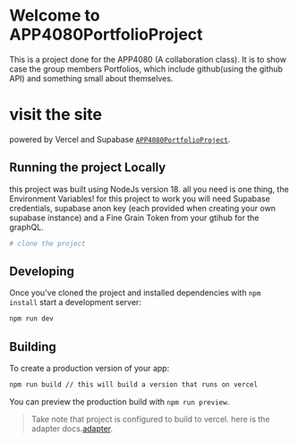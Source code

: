 # Welcome to APP4080PortfolioProject
This is a project done for the APP4080 (A collaboration class).
It is to show case the group members Portfolios, which include github(using the github API) and something small about themselves.
# visit the site
powered by Vercel and Supabase [`APP4080PortfolioProject`](https://app4080project.vercel.app/).

## Running the project Locally
this project was built using NodeJs version 18.
all you need is one thing, the Environment Variables!
for this project to work you will need Supabase credentials, supabase anon key (each provided when creating your own supabase instance) and a Fine Grain Token from your gtihub for the graphQL.

```bash
# clone the project
```

## Developing

Once you've cloned the project and installed dependencies with `npm install`  start a development server:

```bash
npm run dev

```

## Building

To create a production version of your app:

```bash
npm run build // this will build a version that runs on vercel
```

You can preview the production build with `npm run preview`.

> Take note that project is configured to build to vercel. here is the adapter docs.[adapter](https://kit.svelte.dev/docs/adapter-vercel).